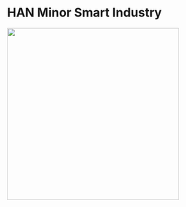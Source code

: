 # HAN Minor Smart Industry

<img src="https://www.fme.nl/sites/default/files/afbeeldingen/Wiel_0.jpg" width="400">
